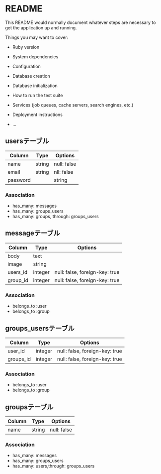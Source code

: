 # README

This README would normally document whatever steps are necessary to get the
application up and running.

Things you may want to cover:

* Ruby version

* System dependencies

* Configuration

* Database creation

* Database initialization

* How to run the test suite

* Services (job queues, cache servers, search engines, etc.)

* Deployment instructions

* ...

## usersテーブル
|Column|Type|Options|
|------|----|-------|
|name|string|null: false|
|email|string|nll: false|
|password||string|nill: false|

### Association
- has_many: messages
- has_many: groups_users
- has_many: groups, through: groups_users

## messageテーブル
|Column|Type|Options|
|------|----|-------|
|body|text|
|image|string|
|users_id|integer|null: false, foreign-key: true|
|group_id|integer|null: false, foreign-key: true|

### Association
- belongs_to :user
- belongs_to :group

## groups_usersテーブル
|Column|Type|Options|
|------|----|-------|
|user_id|integer|null: false, foreign-key: true|
|groups_id|integer|null: false, foreign-key: true|

### Association
- belongs_to :user
- belongs_to :group

## groupsテーブル
|Column|Type|Options|
|------|----|-------|
|name|string|null: false|

### Association
- has_many: messages
- has_many: groups_users
- has_many: users,through: groups_users
